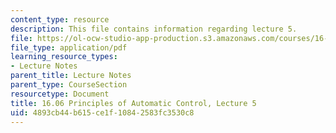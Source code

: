 ```yaml
---
content_type: resource
description: This file contains information regarding lecture 5.
file: https://ol-ocw-studio-app-production.s3.amazonaws.com/courses/16-06-principles-of-automatic-control-fall-2012/4893cb44b615ce1f10842583fc3530c8_MIT16_06F12_Lecture_5.pdf
file_type: application/pdf
learning_resource_types:
- Lecture Notes
parent_title: Lecture Notes
parent_type: CourseSection
resourcetype: Document
title: 16.06 Principles of Automatic Control, Lecture 5
uid: 4893cb44-b615-ce1f-1084-2583fc3530c8
---
```

